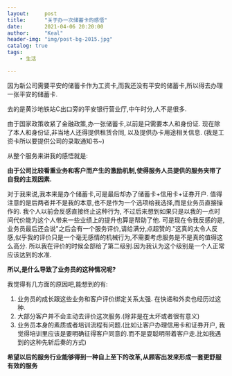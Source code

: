 ```yaml
---
layout:     post
title:      "关于办一次储蓄卡的感悟"
date:       2021-04-06 20:20:00
author:     "Keal"
header-img: "img/post-bg-2015.jpg"
catalog: true
tags:
    - 生活

---
```


因为新公司需要平安的储蓄卡作为工资卡,而我还没有平安的储蓄卡,所以得去办理一张平安的储蓄卡.

去的是黄沙地铁站C出口旁的平安银行营业厅,中午时分,人不是很多.

由于国家政策收紧了金融政策,办一张储蓄卡,以前是只需要本人和身份证. 现在除了本人和身份证,非当地人还得提供租赁合同, 以及提供办卡用途相关信息. (我是工资卡所以要提供公司的录取通知书~)

从整个服务来讲我的感悟就是:

**由于公司比较看重业务和客户而产生的激励机制,使得服务人员提供的服务夹带了自我的主观因素.**

对于我来说,我本来是办个储蓄卡,可是最后却办了储蓄卡+信用卡+证券开户. 值得注意的是后两者并不是我的本意,也不是作为一个选项给我选择,而是业务员直接操作的. 我个人以前会反感直接终止这种行为, 不过后来想到如果只是以我的一点时间代价能为这个人带来一些业绩上的提升也算是帮助了他. 可是现在令我反感的是,业务员最后还会说"之后会有一个服务评价,请给满分,点超赞的."这真的太令人反感,似乎我的评价只是一个毫无感情的机械行为,不需要考虑服务是不是真的值得这么高分. 所以我在评价的时候全部给了第二级别.因为我认为这个级别是一个人正常应该达到的水准.

**所以,是什么导致了业务员的这种情况呢?**

我觉得有几方面的原因吧,能想到的有:

1. 业务员的成长跟这些业务和客户评价绑定关系太强. 在快递和外卖也经历过这种.
2. 大部分客户并不会主动去评价这次服务.(除非是在太坏或者很有意义)
3. 业务员本身的素质或者培训流程有问题.(比如让客户办理信用卡和证券开户, 我觉得培训里应该是要明确征得客户同意的.而不是耍聪明带着客户走.比如我遇到的这种先斩后奏的方式)

**希望以后的服务行业能够得到一种自上至下的改革,从顾客出发来形成一套更舒服有效的服务**